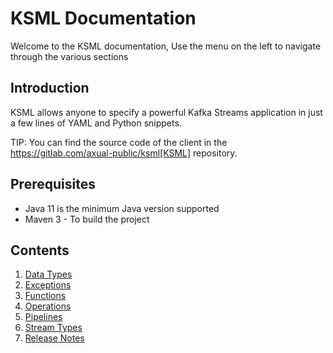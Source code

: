 # KSML Documentation

Welcome to the KSML documentation, Use the menu on the left to navigate through the various sections

## Introduction
KSML allows anyone to specify a powerful Kafka Streams application in just a few lines of YAML and Python snippets.

TIP: You can find the source code of the client in the https://gitlab.com/axual-public/ksml[KSML]
repository.

## Prerequisites
- Java 11 is the minimum Java version supported
- Maven 3 - To build the project

## Contents

1. [Data Types](types.md)
2. [Exceptions](exceptions.md)
3. [Functions](functions.md)
4. [Operations](operations.md)
5. [Pipelines](pipelines.md)
6. [Stream Types](streams.md)
7. [Release Notes](release-notes.md)
